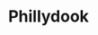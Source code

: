 ---
pid: CH1026
title: Phillydook
location_transcription: where the old rizzo statue was
zipcode: '19143'
outside_phl: 
neighborhood: University City
age: '26'
age_range: 20-29
instagram: 
image_file_name: CH_1026.jpg
proposal_transcription: 
topic: LGBTQ+,Pop Culture
topic_summary: 0, 0
type: Sculpture Statue
keywords_other: Babadook, Babashook
credit: 
image_labels: 
twitter: 
facebook: 
permalink: "/monuments/ch1026/"
layout: item-page
---